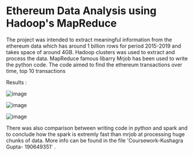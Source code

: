 # Ethereum Data Analysis using Hadoop's MapReduce

The project was intended to extract meaningful information from the ethereum data which has around 1 billion rows for period 2015-2019 and takes space of around 4GB.
Hadoop clusters was used to extract and process the data. MapReduce famous libarry Mrjob has been used to write the python code.
The code aimed to find the ethereum transactions over time, top 10 transactions

Results : 

![image](https://user-images.githubusercontent.com/61591442/153461357-8e85036f-1d2e-435a-b44e-3ccd02d4de0c.png)


![image](https://user-images.githubusercontent.com/61591442/153461589-6de4030f-6dce-4918-be3b-d4c3f7e67629.png)


![image](https://user-images.githubusercontent.com/61591442/153461678-5c1e7599-59f8-49e1-81fe-20dda8ade4a1.png)

There was also comparison between writing code in python and spark and to conclude how the spark is extremly fast than mrjob at processing huge chunks of data. More info can be found in the file 'Coursework-Kushagra Gupta- 190649351' .

